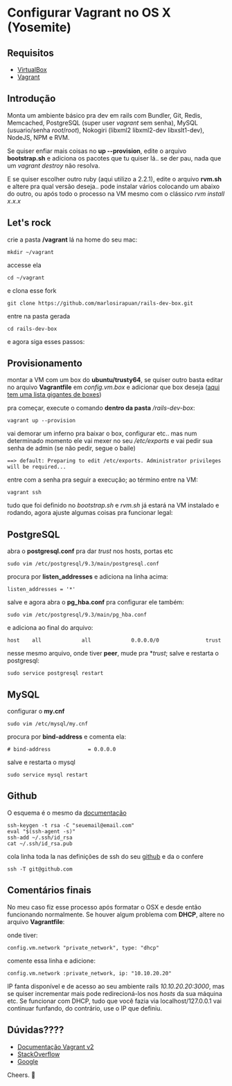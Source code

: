 # Configurar Vagrant no OS X (Yosemite)
## Requisitos

* [VirtualBox](https://www.virtualbox.org)
* [Vagrant](http://vagrantup.com)

## Introdução
Monta um ambiente básico pra dev em rails com Bundler, Git, Redis, Memcached, PostgreSQL (super user _vagrant_ sem senha), MySQL (usuario/senha _root_/_root_), Nokogiri (libxml2 libxml2-dev libxslt1-dev), NodeJS, NPM e RVM.

Se quiser enfiar mais coisas no **up --provision**, edite o arquivo **bootstrap.sh** e adiciona os pacotes que tu quiser lá.. se der pau, nada que um _vagrant destroy_ não resolva.

E se quiser escolher outro ruby (aqui utilizo a 2.2.1), edite o arquivo **rvm.sh** e altere pra qual versão deseja.. pode instalar vários colocando um abaixo do outro, ou após todo o processo na VM mesmo com o clássico _rvm install x.x.x_

## Let's rock
crie a pasta **/vagrant** lá na home do seu mac:

    mkdir ~/vagrant

accesse ela

    cd ~/vagrant
    
e clona esse fork

    git clone https://github.com/marlosirapuan/rails-dev-box.git

entre na pasta gerada

    cd rails-dev-box

e agora siga esses passos:

## Provisionamento

montar a VM com um box do **ubuntu/trusty64**, se quiser outro basta editar no arquivo **Vagrantfile** em _config.vm.box_ e adicionar que box deseja ([aqui tem uma lista gigantes de boxes](http://www.vagrantbox.es/))

pra começar, execute o comando **dentro da pasta** _/rails-dev-box_:

    vagrant up --provision
    
vai demorar um inferno pra baixar o box, configurar etc.. mas num determinado momento ele vai mexer no seu _/etc/exports_ e vai pedir sua senha de admin (se não pedir, segue o baile)

    ==> default: Preparing to edit /etc/exports. Administrator privileges will be required...

entre com a senha pra seguir a execução; ao término entre na VM:

    vagrant ssh

tudo que foi definido no _bootstrap.sh_ e _rvm.sh_ já estará na VM instalado e rodando, agora ajuste algumas coisas pra funcionar legal:

## PostgreSQL
abra o **postgresql.conf** pra dar _trust_ nos hosts, portas etc

    sudo vim /etc/postgresql/9.3/main/postgresql.conf
    
procura por **listen_addresses** e adiciona na linha acima:

    listen_addresses = '*'

salve e agora abra o **pg_hba.conf** pra configurar ele também:

    sudo vim /etc/postgresql/9.3/main/pg_hba.conf 
    
e adiciona ao final do arquivo:

    host    all             all             0.0.0.0/0               trust

nesse mesmo arquivo, onde tiver **peer**, mude pra **trust*; salve e restarta o postgresql:

    sudo service postgresql restart

## MySQL
configurar o **my.cnf**

    sudo vim /etc/mysql/my.cnf
    
procura por **bind-address** e comenta ela:

    # bind-address            = 0.0.0.0

salve e restarta o mysql

    sudo service mysql restart

## Github

O esquema é o mesmo da [documentação](https://help.github.com/articles/generating-ssh-keys/)

    ssh-keygen -t rsa -C "seuemail@email.com"
    eval "$(ssh-agent -s)"
    ssh-add ~/.ssh/id_rsa
    cat ~/.ssh/id_rsa.pub

cola linha toda la nas definições de ssh do seu [github](https://github.com/settings/ssh) e da o confere

    ssh -T git@github.com

## Comentários finais
No meu caso fiz esse processo após formatar o OSX e desde então funcionando normalmente. Se houver algum problema com **DHCP**, altere no arquivo **Vagrantfile**:

onde tiver:

    config.vm.network "private_network", type: "dhcp"
  
comente essa linha e adicione:

    config.vm.network :private_network, ip: "10.10.20.20"

IP fanta disponível e de acesso ao seu ambiente rails _10.10.20.20:3000_, mas se quiser incrementar mais pode redirecioná-los nos _hosts_ da sua máquina etc. Se funcionar com DHCP, tudo que você fazia via localhost/127.0.0.1 vai continuar funfando, do contrário, use o IP que definiu.

## Dúvidas????

* [Documentação Vagrant v2](http://docs.vagrantup.com/v2/)
* [StackOverflow](http://stackoverflow.com)
* [Google](http://google.com)

Cheers. :beers:
